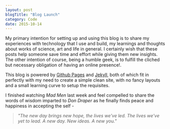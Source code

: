```yaml
---
layout: post
blogTitle: "Blog Launch"
category: Code
date: 2015-10-14
---
```

My primary intention for setting up and using this blog is to share my experiences with technology that I use and build, my learnings and thoughts about works of science, art and life in general\. I certainly wish that these posts help someone save time and effort while giving them new insights\. The other intention of course, being a humble geek, is to fulfill the cliched but necessary obligation of having an online presence!\.

This blog is powered by [Github Pages](https://pages.github.com/) and [Jekyll](http://jekyllrb.com), both of which fit in perfectly with my need to create a simple clean site, with no fancy layouts and a small learning curve to setup the requisites\.

I finished watching *Mad Men* last week and feel compelled to share the words of wisdom imparted to *Don Draper* as he finally finds peace and happiness in accepting the self \-  

> *\"The new day brings new hope, the lives we\'ve led\.
> The lives we\'ve yet to lead\.
> A new day\. New ideas\. A new you\.\"*